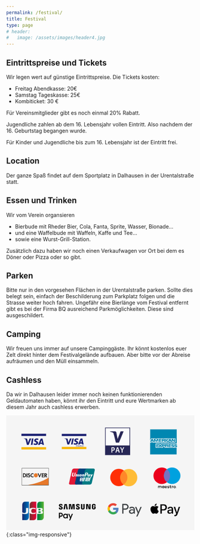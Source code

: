 ```yaml
---
permalink: /festival/
title: Festival
type: page
# header:
#   image: /assets/images/header4.jpg
---
```


<!-- ![Logo]({{site.url}}{{site.baseurl}}/assets/images/logo_vermuku.png) -->

<!-- Download folgt, wenn die Zeiten fest stehen. -->


## Eintrittspreise und Tickets

Wir legen wert auf günstige Eintrittspreise. Die Tickets kosten:
- Freitag Abendkasse: 20€
- Samstag Tageskasse: 25€
- Kombiticket: 30 €

Für Vereinsmitglieder gibt es noch einmal 20% Rabatt.

Jugendliche zahlen ab dem 16. Lebensjahr vollen Eintritt. Also nachdem der 16. Geburtstag begangen wurde.

Für Kinder und Jugendliche bis zum 16. Lebensjahr ist der Eintritt frei.

<!-- Auch wenn es auf jeden Fall genügend Tageskasse gibt, hier ein Link zu unserem Ticket-Partner zum Vorverkauf:  -->

<!-- <a href='https://www.ticketino.com/de/Event/T-Mania-Open-Air-Festival/95589'><img src="http://cockpitv2.ticketino.com/imagesnew/de/button_kaufen_02.png" alt="Tickets bei TICKETINO" border="0"/> </a> -->

<!-- Es gibt nur Tickets an der Tageskasse. Ein Online Vorverkauf findet nicht statt. Die Gebühren und das Port können wir uns sparen und statt dessen ein Bier mehr trinken. Es kommt jeder rein, versprochen. -->

## Location

Der ganze Spaß findet auf dem Sportplatz in Dalhausen in der Urentalstraße statt. 


## Essen und Trinken

Wir vom Verein organsieren
- Bierbude mit Rheder Bier, Cola, Fanta, Sprite, Wasser, Bionade...
- und eine Waffelbude mit Waffeln, Kaffe und Tee...
- sowie eine Wurst-Grill-Station.

Zusätzlich dazu haben wir noch einen Verkaufwagen vor Ort bei dem es Döner oder Pizza oder so gibt.

## Parken

Bitte nur in den vorgesehen Flächen in der Urentalstraße parken. Sollte dies belegt sein, einfach der Beschilderung zum Parkplatz folgen und die Strasse weiter hoch fahren. Ungefähr eine Bierlänge vom Festival entfernt gibt es bei der Firma BQ ausreichend Parkmöglichkeiten. Diese sind ausgeschildert.

## Camping

Wir freuen uns immer auf unsere Campinggäste. Ihr könnt kostenlos euer Zelt direkt hinter dem Festivalgelände aufbauen. Aber bitte vor der Abreise aufräumen und den Müll einsammeln.

## Cashless 

Da wir in Dalhausen leider immer noch keinen funktionierenden Geldautomaten haben, könnt ihr den Eintritt und eure Wertmarken ab diesem Jahr auch cashless erwerben.

![cashless](/assets/images/cashless.png){:class="img-responsive"}